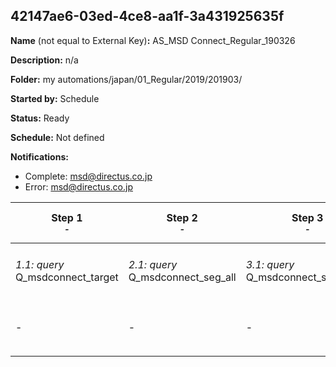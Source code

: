 ## 42147ae6-03ed-4ce8-aa1f-3a431925635f

**Name** (not equal to External Key)**:** AS_MSD Connect_Regular_190326

**Description:** n/a

**Folder:** my automations/japan/01_Regular/2019/201903/

**Started by:** Schedule

**Status:** Ready

**Schedule:** Not defined

**Notifications:**

* Complete: msd@directus.co.jp
* Error: msd@directus.co.jp

| Step 1<br>_<small>-</small>_ | Step 2<br>_<small>-</small>_ | Step 3<br>_<small>-</small>_ | Step 4<br>_<small>-</small>_ | Step 5<br>_<small>-</small>_ | Step 6<br>_<small>-</small>_ | Step 7<br>_<small>-</small>_ |
| --- | --- | --- | --- | --- | --- | --- |
| _1.1: query_<br>Q_msdconnect_target | _2.1: query_<br>Q_msdconnect_seg_all | _3.1: query_<br>Q_msdconnect_seg_all_ex | _4.1: query_<br>Q_msdconnect_seg_pharma | _5.1: query_<br>Q_msdconnect_seg_doctor | _6.1: wait_<br>04:00 午後 | _7.1: emailSend_<br>MA_MSD Connect_Regular_医師用_190326 |
| - | - | - | - | - | - | _7.2: emailSend_<br>MA_MSD Connect_Regular_薬剤師用_190326 |
